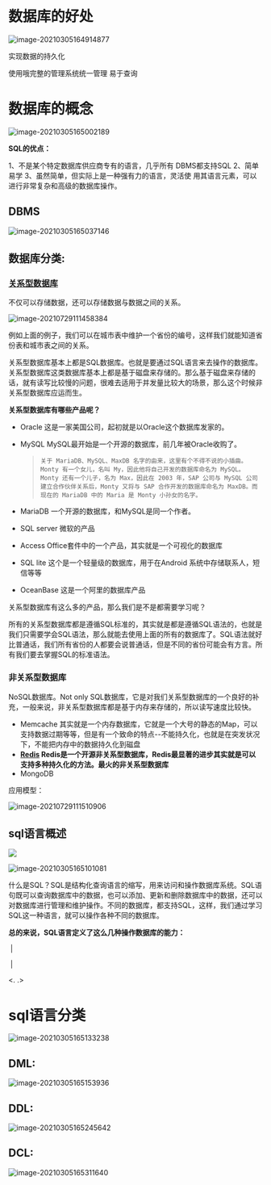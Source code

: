 # 数据库的好处

![image-20210305164914877](https://raw.githubusercontent.com/ytwotap/imgCloud/main/typora/sql/image-20210305164914877.png)

实现数据的持久化 

使用哦完整的管理系统统一管理 易于查询

# 数据库的概念

![image-20210305165002189](https://raw.githubusercontent.com/ytwotap/imgCloud/main/typora/sql/image-20210305165002189.png)

**SQL的优点：**

 1、不是某个特定数据库供应商专有的语言，几乎所有 DBMS都支持SQL 2、简单易学 3、虽然简单，但实际上是一种强有力的语言，灵活使 用其语言元素，可以进行非常复杂和高级的数据库操作。

## DBMS

![image-20210305165037146](https://raw.githubusercontent.com/ytwotap/imgCloud/main/typora/sql/image-20210305165037146.png)

## 数据库分类:

### [关系型数据库](关系数据库.md)

不仅可以存储数据，还可以存储数据与数据之间的关系。

![image-20210729111458384](%E7%AC%AC0%E8%8A%82%20%E6%95%B0%E6%8D%AE%E5%BA%93%E5%92%8Csql%E6%A6%82%E8%BF%B0.assets/image-20210729111458384.png)



例如上面的例子，我们可以在城市表中维护一个省份的编号，这样我们就能知道省份表和城市表之间的关系。

关系型数据库基本上都是SQL数据库。也就是要通过SQL语言来去操作的数据库。关系型数据库这类数据库基本上都是基于磁盘来存储的。那么基于磁盘来存储的话，就有读写比较慢的问题，很难去适用于并发量比较大的场景，那么这个时候非关系型数据库应运而生。

**关系型数据库有哪些产品呢？**

- Oracle 这是一家美国公司，起初就是以Oracle这个数据库发家的。

- MySQL MySQL最开始是一个开源的数据库，前几年被Oracle收购了。

  > 	关于 MariaDB、MySQL、MaxDB 名字的由来，这里有个不得不说的小插曲。Monty 有一个女儿，名叫 My，因此他将自己开发的数据库命名为 MySQL。Monty 还有一个儿子，名为 Max，因此在 2003 年，SAP 公司与 MySQL 公司建立合作伙伴关系后，Monty 又将与 SAP 合作开发的数据库命名为 MaxDB。而现在的 MariaDB 中的 Maria 是 Monty 小孙女的名字。
  >

- MariaDB 一个开源的数据库，和MySQL是同一个作者。

- SQL server 微软的产品

- Access Office套件中的一个产品，其实就是一个可视化的数据库

- SQL lite 这个是一个轻量级的数据库，用于在Android 系统中存储联系人，短信等等

- OceanBase 这是一个阿里的数据库产品

关系型数据库有这么多的产品，那么我们是不是都需要学习呢？

所有的关系型数据库都是遵循SQL标准的，其实就是都是遵循SQL语法的，也就是我们只需要学会SQL语法，那么就能去使用上面的所有的数据库了。SQL语法就好比普通话，我们所有省份的人都要会说普通话，但是不同的省份可能会有方言。所有我们要去掌握SQL的标准语法。

### 非关系型数据库

NoSQL数据库。Not only SQL数据库，它是对我们关系型数据库的一个良好的补充，一般来说，非关系型数据库都是基于内存来存储的，所以读写速度比较快。

- Memcache 其实就是一个内存数据库，它就是一个大号的静态的Map，可以支持数据过期等等，但是有一个致命的特点--不能持久化，也就是在突发状况下，不能把内存中的数据持久化到磁盘
- **[Redis](https://redis.io/) Redis是一个开源非关系型数据库，Redis最显著的进步其实就是可以支持多种持久化的方法。最火的非关系型数据库** 
- MongoDB

应用模型：



![image-20210729111510906](%E7%AC%AC0%E8%8A%82%20%E6%95%B0%E6%8D%AE%E5%BA%93%E5%92%8Csql%E6%A6%82%E8%BF%B0.assets/image-20210729111510906.png)

## sql语言概述

![](https://raw.githubusercontent.com/ytwotap/imgCloud/main/typora/sql/image-20210305165037146.png)

![image-20210305165101081](https://raw.githubusercontent.com/ytwotap/imgCloud/main/typora/sql/image-20210305165101081.png)

什么是SQL？SQL是结构化查询语言的缩写，用来访问和操作数据库系统。SQL语句既可以查询数据库中的数据，也可以添加、更新和删除数据库中的数据，还可以对数据库进行管理和维护操作。不同的数据库，都支持SQL，这样，我们通过学习SQL这一种语言，就可以操作各种不同的数据库。

**总的来说，SQL语言定义了这么几种操作数据库的能力：**

​	|

​	|

<.   .>

# sql语言分类

![image-20210305165133238](https://raw.githubusercontent.com/ytwotap/imgCloud/main/typora/sql/image-20210305165133238.png)

## DML:

![image-20210305165153936](https://raw.githubusercontent.com/ytwotap/imgCloud/main/typora/sql/image-20210305165153936.png)

## DDL:

![image-20210305165245642](https://raw.githubusercontent.com/ytwotap/imgCloud/main/typora/sql/image-20210305165245642.png)

## DCL:

![image-20210305165311640](https://raw.githubusercontent.com/ytwotap/imgCloud/main/typora/sql/image-20210305165311640.png)

